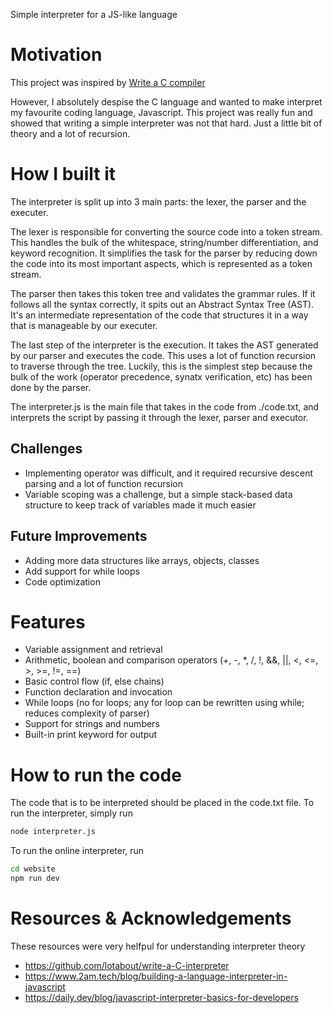 Simple interpreter for a JS-like language

# Motivation
This project was inspired by [Write a C compiler](https://github.com/lotabout/write-a-C-interpreter)

However, I absolutely despise the C language and wanted to make interpret my favourite coding language, Javascript. This project was really fun and showed that writing a simple interpreter was not that hard. Just a little bit of theory and a lot of recursion.

# How I built it

The interpreter is split up into 3 main parts: the lexer, the parser and the executer.

The lexer is responsible for converting the source code into a token stream. This handles the bulk of the whitespace, string/number differentiation, and keyword recognition. It simplifies the task for the parser by reducing down the code into its most important aspects, which is represented as a token stream.

The parser then takes this token tree and validates the grammar rules. If it follows all the syntax correctly, it spits out an Abstract Syntax Tree (AST). It's an intermediate representation of the code that structures it in a way that is manageable by our executer.

The last step of the interpreter is the execution. It takes the AST generated by our parser and executes the code. This uses a lot of function recursion to traverse through the tree. Luckily, this is the simplest step because the bulk of the work (operator precedence, synatx verification, etc) has been done by the parser. 

The interpreter.js is the main file that takes in the code from ./code.txt, and interprets the script by passing it through the lexer, parser and executor. 

## Challenges
- Implementing operator was difficult, and it required recursive descent parsing and a lot of function recursion
- Variable scoping was a challenge, but a simple stack-based data structure to keep track of variables made it much easier

## Future Improvements
- Adding more data structures like arrays, objects, classes
- Add support for while loops
- Code optimization

# Features
- Variable assignment and retrieval
- Arithmetic, boolean and comparison operators (+, -, *, /, !, &&, ||, <, <=, >, >=, !=, ==)
- Basic control flow (if, else chains)
- Function declaration and invocation
- While loops (no for loops; any for loop can be rewritten using while; reduces complexity of parser)
- Support for strings and numbers
- Built-in print keyword for output

# How to run the code
The code that is to be interpreted should be placed in the code.txt file. To run the interpreter, simply run 
```bash
node interpreter.js
```

To run the online interpreter, run
```bash
cd website
npm run dev
```

# Resources & Acknowledgements
These resources were very helfpul for understanding interpreter theory
- https://github.com/lotabout/write-a-C-interpreter
- https://www.2am.tech/blog/building-a-language-interpreter-in-javascript
- https://daily.dev/blog/javascript-interpreter-basics-for-developers
